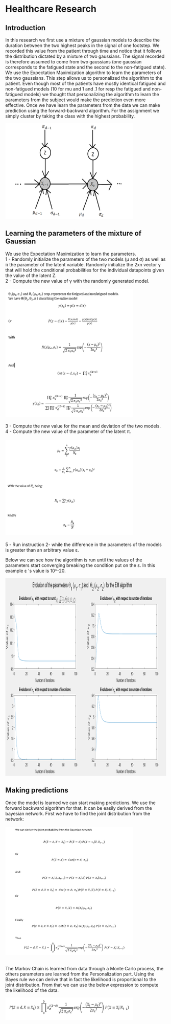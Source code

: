# Healthcare Research

## Introduction 

In this research we first use a mixture of gaussian models to describe the duration between the two highest peaks in the signal of one footstep. We recorded this value from the patient through time and notice that it follows the distribution dictated by a mixture of two gaussians. The signal recorded is therefore assumed to come from two gaussians  (one gaussian corresponds to the fatigued state and the second to the non-fatigued state). We use the Expectation Maximization algorithm to learn the parameters of the two gaussians. This step allows us to personalized the algorithm to the patient. Even though most of the patients have mostly identical fatigued and non-fatigued models (10 for mu and 1 and .1 for resp the fatigued and non-fatigued models) we thought that personalizing the algorithm to learn the parameters from the subject would make the prediction even more effective. 
Once we have learn the parameters from the data we can make prediction using the forward-backward algorithm. For the assignment we simply cluster by taking the class with the highest probability. 

<img src="https://github.com/allarassemjonathan/Fatigue_Detection_algorithm/blob/main/pic.PNG" width=400 height=300>

## Learning the parameters of the mixture of Gaussian

We use the Expectation Maximization to learn the parameters.<br>
1 - Randomly initialize the parameters of the two models (&mu; and &sigma;) as well as &pi; the parameter of the latent variable. Randomly initialize the 2xn vector  &gamma; that will hold the conditional probabilities for the individual datapoints given the value of the latent Z.<br>
2 - Compute the new value of &gamma; with the randomly generated model.<br> <br>
<img src="https://github.com/allarassemjonathan/Fatigue_Detection_algorithm/blob/main/im2.PNG" width=400 height=400> <br><br>
3 - Compute the new value for the mean and deviation of the two models.<br>
4 - Compute the new value of the parameter of the latent &pi;.<br> <br>
<img src="https://github.com/allarassemjonathan/Fatigue_Detection_algorithm/blob/main/im4.PNG" width=400 height=300><br><br>
5 - Run instruction 2- while the difference in the parameters of the models is greater than an arbitrary value &epsilon;.

Below we can see how the algorithm is run until the values of the parameters start converging breaking the condition put on the &epsilon;. 
In this example &epsilon; 's value is 10^-20.

<img src="https://github.com/allarassemjonathan/Fatigue_Detection_algorithm/blob/main/EMrunning.PNG" width=800 height=620>

## Making predictions

Once the model is learned we can start making predictions. We use the forward backward algorithm for that. It can be easily derived from the bayesian network. 
First we have to find the joint distribution from the network:<br><br>
<img src="https://github.com/allarassemjonathan/Fatigue_Detection_algorithm/blob/main/im5.PNG" width=400 height=400><br><br>

The Markov Chain is learned from data through a Monte Carlo process, the others parameters are learned from the Personalization part. Using the Bayes rule we can derive that in fact the likelihood is proportional to the joint distribution. From that we can use the below expression to compute the likelihood of the data.

<img src="https://github.com/allarassemjonathan/Fatigue_Detection_algorithm/blob/main/im6.PNG" width=400 height=70><br><br>



